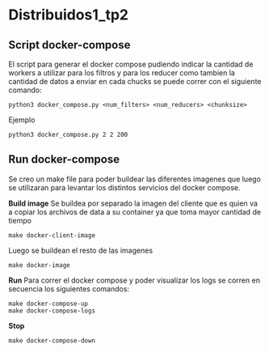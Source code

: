 # Distribuidos1_tp2

## Script docker-compose

El script para generar el docker compose pudiendo indicar la cantidad de workers a utilizar para los filtros y para los reducer como tambien la cantidad de datos a enviar en cada chucks se puede correr con el siguiente comando:

```
python3 docker_compose.py <num_filters> <num_reducers> <chunksize>
```

Ejemplo
```
python3 docker_compose.py 2 2 200
```

## Run docker-compose

Se creo un make file para poder buildear las diferentes imagenes que luego se utilizaran para levantar los distintos servicios del docker compose.

**Build image**
Se buildea por separado la imagen del cliente que es quien va a copiar los archivos de data a su container ya que toma mayor cantidad de tiempo
```
make docker-client-image
```
Luego se buildean el resto de las imagenes
```
make docker-image
```

**Run**
Para correr el docker compose y poder visualizar los logs se corren en secuencia los siguientes comandos:
```
make docker-compose-up
make docker-compose-logs
```

**Stop**
```
make docker-compose-down
```